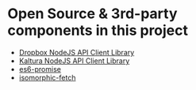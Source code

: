 # Open Source & 3rd-party components in this project
* [Dropbox NodeJS API Client Library](https://www.npmjs.com/package/dropbox)
* [Kaltura NodeJS API Client Library](https://www.npmjs.com/package/kaltura-client)
* [es6-promise](https://www.npmjs.com/package/es6-promise)
* [isomorphic-fetch](https://www.npmjs.com/package/isomorphic-fetch)
